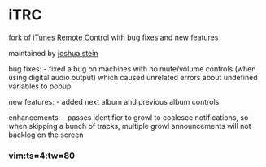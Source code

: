 # iTRC

fork of [iTunes Remote Control](http://www.them.ws/itrc/) with bug fixes and new features

maintained by [joshua stein](http://jcs.org/)

bug fixes:
	- fixed a bug on machines with no mute/volume controls (when using digital
	  audio output) which caused unrelated errors about undefined variables to
	  popup

new features:
	- added next album and previous album controls

enhancements:
	- passes identifier to growl to coalesce notifications, so when skipping a
	  bunch of tracks, multiple growl announcements will not backlog on the
	  screen


### vim:ts=4:tw=80
